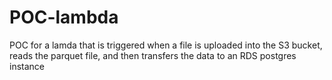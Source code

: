 # POC-lambda
POC for a lamda that is triggered when a file is uploaded into the S3 bucket, reads the parquet file, and then transfers the data to an RDS postgres instance
